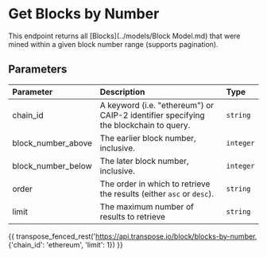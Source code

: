 # Get Blocks by Number

This endpoint returns all [Blocks](../models/Block Model.md) that were mined within a given block number range (supports pagination).

## Parameters
| Parameter | Description | Type |
| :-------- | :---------- | :--- |
| chain_id | A keyword (i.e. "ethereum") or CAIP-2 identifier specifying the blockchain to query. | `string` |
| block_number_above | The earlier block number, inclusive. | `integer` |
| block_number_below | The later block number, inclusive. | `integer` |
| order | The order in which to retrieve the results (either `asc` or `desc`). | `string` |
| limit | The maximum number of results to retrieve | `string` |

{{ transpose_fenced_rest('https://api.transpose.io/block/blocks-by-number, {'chain_id': 'ethereum', 'limit': 1}) }}

